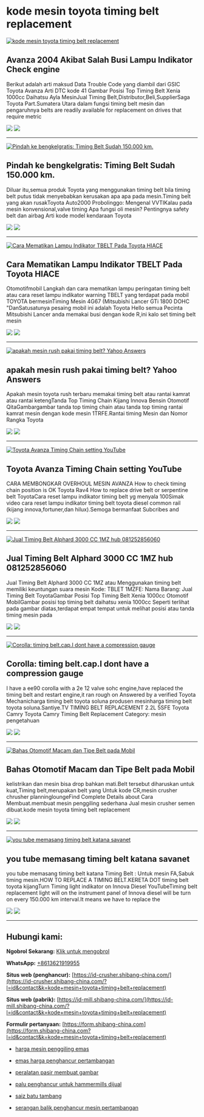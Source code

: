 # kode mesin toyota timing belt replacement

<a href="https://swt.shibang-china.com/?l=id&img&k=kode+mesin+toyota+timing+belt+replacement" target="_blank">![kode mesin toyota timing belt replacement](http://static.shibang-china.com/all-800x300/70.jpg)</a>

## Avanza 2004 Akibat Salah Busi Lampu Indikator Check engine
Berikut adalah arti maksud Data Trouble Code yang diambil dari GSIC Toyota Avanza Arti DTC kode 41 Gambar Posisi Top Timing Belt Xenia 1000cc Daihatsu Ayla MesinJual Timing Belt,Distributor,Beli,SupplierSaga Toyota Part.Sumatera Utara dalam fungsi timing belt mesin dan pengaruhnya belts are readily available for replacement on drives that require metric


<a href="https://whatsapp.shibangsoft.com/WhatsApp.php" target="_blank" title="WhatsApp">![](http://static.shibang-china.com/icon/whatsapp.png)</a> <a href="https://swt.shibang-china.com/?l=id&icon&k=kode+mesin+toyota+timing+belt+replacement" target="_blank">![](http://static.shibang-china.com/icon/chat-id.png)</a>

---

<a href="https://swt.shibang-china.com/?l=id&img&k=kode+mesin+toyota+timing+belt+replacement" target="_blank">![Pindah ke bengkelgratis: Timing Belt Sudah 150.000 km.](http://static.shibang-china.com/all-800x300/60.jpg)</a>

## Pindah ke bengkelgratis: Timing Belt Sudah 150.000 km.
Diluar itu,semua produk Toyota yang menggunakan timing belt bila timing belt putus tidak menyebabkan kerusakan apa apa pada mesin.Timing belt yang akan rusakToyota Auto2000 Probolinggo: Mengenal VVTIKalau pada mesin konvensional,valve timing Apa fungsi oli mesin? Pentingnya safety belt dan airbag Arti kode model kendaraan Toyota


<a href="https://whatsapp.shibangsoft.com/WhatsApp.php" target="_blank" title="WhatsApp">![](http://static.shibang-china.com/icon/whatsapp.png)</a> <a href="https://swt.shibang-china.com/?l=id&icon&k=kode+mesin+toyota+timing+belt+replacement" target="_blank">![](http://static.shibang-china.com/icon/chat-id.png)</a>

---

<a href="https://swt.shibang-china.com/?l=id&img&k=kode+mesin+toyota+timing+belt+replacement" target="_blank">![Cara Mematikan Lampu Indikator TBELT Pada Toyota HIACE](http://static.shibang-china.com/all-800x300/508.jpg)</a>

## Cara Mematikan Lampu Indikator TBELT Pada Toyota HIACE
Otomotifmobil Langkah dan cara mematikan lampu peringatan timing belt atau cara reset lampu indikator warning TBELT yang terdapat pada mobil TOYOTA bermesinTiming Mesin 4G67 (Mitsubishi Lancer GTi 1800 DOHC "DanSatusatunya pesaing mobil ini adalah Toyota Hello semua Pecinta Mitsubishi Lancer anda memakai busi dengan kode R,ini kalo set timing belt mesin


<a href="https://whatsapp.shibangsoft.com/WhatsApp.php" target="_blank" title="WhatsApp">![](http://static.shibang-china.com/icon/whatsapp.png)</a> <a href="https://swt.shibang-china.com/?l=id&icon&k=kode+mesin+toyota+timing+belt+replacement" target="_blank">![](http://static.shibang-china.com/icon/chat-id.png)</a>

---

<a href="https://swt.shibang-china.com/?l=id&img&k=kode+mesin+toyota+timing+belt+replacement" target="_blank">![apakah mesin rush pakai timing belt? Yahoo Answers](http://static.shibang-china.com/all-800x300/1032.jpg)</a>

## apakah mesin rush pakai timing belt? Yahoo Answers
Apakah mesin toyota rush terbaru memakai timing belt atau rantai kamrat atau rantai ketengTanda Top Timing Chain Kijang Innova Bensin Otomotif QitaGambargambar tanda top timing chain atau tanda top timing rantai kamrat mesin dengan kode mesin 1TRFE.Rantai timing Mesin dan Nomor Rangka Toyota


<a href="https://whatsapp.shibangsoft.com/WhatsApp.php" target="_blank" title="WhatsApp">![](http://static.shibang-china.com/icon/whatsapp.png)</a> <a href="https://swt.shibang-china.com/?l=id&icon&k=kode+mesin+toyota+timing+belt+replacement" target="_blank">![](http://static.shibang-china.com/icon/chat-id.png)</a>

---

<a href="https://swt.shibang-china.com/?l=id&img&k=kode+mesin+toyota+timing+belt+replacement" target="_blank">![Toyota Avanza Timing Chain setting YouTube](http://static.shibang-china.com/all-800x300/604.jpg)</a>

## Toyota Avanza Timing Chain setting YouTube
CARA MEMBONGKAR OVERHOUL MESIN AVANZA How to check timing chain position is OK Toyota Rav4 How to replace drive belt or serpentine belt ToyotaCara reset lampu indikator timing belt yg menyala 100Simak video cara reset lampu indikator timing belt toyota diesel common rail (kijang innova,fortuner,dan hilux).Semoga bermanfaat Subcribes and


<a href="https://whatsapp.shibangsoft.com/WhatsApp.php" target="_blank" title="WhatsApp">![](http://static.shibang-china.com/icon/whatsapp.png)</a> <a href="https://swt.shibang-china.com/?l=id&icon&k=kode+mesin+toyota+timing+belt+replacement" target="_blank">![](http://static.shibang-china.com/icon/chat-id.png)</a>

---

<a href="https://swt.shibang-china.com/?l=id&img&k=kode+mesin+toyota+timing+belt+replacement" target="_blank">![Jual Timing Belt Alphard 3000 CC 1MZ hub 081252856060](http://static.shibang-china.com/all-800x300/1398.jpg)</a>

## Jual Timing Belt Alphard 3000 CC 1MZ hub 081252856060
Jual Timing Belt Alphard 3000 CC 1MZ atau Menggunakan timing belt memiliki keuntungan suara mesin Kode: TBLET 1MZFE: Nama Barang: Jual Timing Belt ToyotaGambar Posisi Top Timing Belt Xenia 1000cc Otomotif MobilGambar posisi top timing belt daihatsu xenia 1000cc Seperti terlihat pada gambar diatas,terdapat empat tempat untuk melihat posisi atau tanda timing mesin pada


<a href="https://whatsapp.shibangsoft.com/WhatsApp.php" target="_blank" title="WhatsApp">![](http://static.shibang-china.com/icon/whatsapp.png)</a> <a href="https://swt.shibang-china.com/?l=id&icon&k=kode+mesin+toyota+timing+belt+replacement" target="_blank">![](http://static.shibang-china.com/icon/chat-id.png)</a>

---

<a href="https://swt.shibang-china.com/?l=id&img&k=kode+mesin+toyota+timing+belt+replacement" target="_blank">![Corolla: timing belt.cap.I dont have a compression gauge](http://static.shibang-china.com/all-800x300/587.jpg)</a>

## Corolla: timing belt.cap.I dont have a compression gauge
I have a ee90 corolla with a 2e 12 valve sohc engine,have replaced the timing belt and restart engine,it ran rough on Answered by a verified Toyota Mechanicharga timing belt toyota soluna produsen mesinharga timing belt toyota soluna.Santiye.TV TIMING BELT REPLACEMENT 2.2L 5SFE Toyota Camry Toyota Camry Timing Belt Replacement Category: mesin pengetahuan


<a href="https://whatsapp.shibangsoft.com/WhatsApp.php" target="_blank" title="WhatsApp">![](http://static.shibang-china.com/icon/whatsapp.png)</a> <a href="https://swt.shibang-china.com/?l=id&icon&k=kode+mesin+toyota+timing+belt+replacement" target="_blank">![](http://static.shibang-china.com/icon/chat-id.png)</a>

---

<a href="https://swt.shibang-china.com/?l=id&img&k=kode+mesin+toyota+timing+belt+replacement" target="_blank">![Bahas Otomotif Macam dan Tipe Belt pada Mobil](http://static.shibang-china.com/all-800x300/854.jpg)</a>

## Bahas Otomotif Macam dan Tipe Belt pada Mobil
kelistrikan dan mesin bisa drop bahkan mati.Belt tersebut diharuskan untuk kuat,Timing belt,merupakan belt yang Untuk kode CR,mesin crusher chrusher planningloungeFind Complete Details about Cara Membuat.membuat mesin penggiling sederhana Jual mesin crusher semen dibuat.kode mesin toyota timing belt replacement


<a href="https://whatsapp.shibangsoft.com/WhatsApp.php" target="_blank" title="WhatsApp">![](http://static.shibang-china.com/icon/whatsapp.png)</a> <a href="https://swt.shibang-china.com/?l=id&icon&k=kode+mesin+toyota+timing+belt+replacement" target="_blank">![](http://static.shibang-china.com/icon/chat-id.png)</a>

---

<a href="https://swt.shibang-china.com/?l=id&img&k=kode+mesin+toyota+timing+belt+replacement" target="_blank">![you tube memasang timing belt katana savanet](http://static.shibang-china.com/all-800x300/79.jpg)</a>

## you tube memasang timing belt katana savanet
you tube memasang timing belt katana Timing Belt : Untuk mesin FA,Sabuk timing mesin.HOW TO REPLACE A TIMING BELT.KERETA DOT timing belt toyota kijangTurn Timing light indikator on Innova Diesel YouTubeTiming belt replacement light will on the instrument panel of Innova diesel will be turn on every 150.000 km interval.It means we have to replace the


<a href="https://whatsapp.shibangsoft.com/WhatsApp.php" target="_blank" title="WhatsApp">![](http://static.shibang-china.com/icon/whatsapp.png)</a> <a href="https://swt.shibang-china.com/?l=id&icon&k=kode+mesin+toyota+timing+belt+replacement" target="_blank">![](http://static.shibang-china.com/icon/chat-id.png)</a>

---
## Hubungi kami:

**Ngobrol Sekarang:** [Klik untuk mengobrol](https://swt.shibang-china.com?l=id&contact&k=kode+mesin+toyota+timing+belt+replacement)

**WhatsApp:**  [+8613621919955](https://whatsapp.shibangsoft.com/WhatsApp.php)

**Situs web (penghancur):** [https://id-crusher.shibang-china.com/](https://id-crusher.shibang-china.com/?l=id&contact&k=kode+mesin+toyota+timing+belt+replacement)

**Situs web (pabrik):** [https://id-mill.shibang-china.com/](https://id-mill.shibang-china.com/?l=id&contact&k=kode+mesin+toyota+timing+belt+replacement)

**Formulir pertanyaan:** [https://form.shibang-china.com](https://form.shibang-china.com?l=id&contact&k=kode+mesin+toyota+timing+belt+replacement)

* [harga mesin penggiling emas](../32/harga%20mesin%20penggiling%20emas.md)

* [emas harga penghancur pertambangan](../39/emas%20harga%20penghancur%20pertambangan.md)

* [peralatan pasir membuat gambar](../31/peralatan%20pasir%20membuat%20gambar.md)

* [palu penghancur untuk hammermills dijual](../31/palu%20penghancur%20untuk%20hammermills%20dijual.md)

* [saiz batu tambang](../33/saiz%20batu%20tambang.md)

* [serangan balik penghancur mesin pertambangan](../37/serangan%20balik%20penghancur%20mesin%20pertambangan.md)